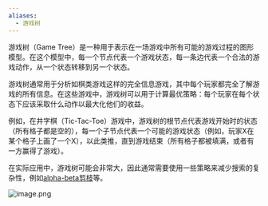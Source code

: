 ```yaml
---
aliases:
  - 游戏树
---
```

游戏树（Game Tree）是一种用于表示在一场游戏中所有可能的游戏过程的图形模型。在这个模型中，每一个节点代表一个游戏状态，每一条边代表一个合法的游戏动作，从一个状态转移到另一个状态。

游戏树通常用于分析如棋类游戏这样的完全信息游戏，其中每个玩家都完全了解游戏的所有信息。在这些游戏中，游戏树可以用于计算最优策略：每个玩家在每个状态下应该采取什么动作以最大化他们的收益。

例如，在井字棋（Tic-Tac-Toe）游戏中，游戏树的根节点代表游戏开始时的状态（所有格子都是空的），每一个子节点代表一个可能的游戏状态（例如，玩家X在某个格子上画了一个X），以此类推，直到游戏结束（所有格子都被填满，或者有一方赢得了游戏）。

在实际应用中，游戏树可能会非常大，因此通常需要使用一些策略来减少搜索的复杂性，例如[alpha-beta剪枝](alpha-beta剪枝.md)等。

![image.png](https://pic-1257412153.cos.ap-nanjing.myqcloud.com/images/2024/05/03/20240503230808-0cd7a2.png)
